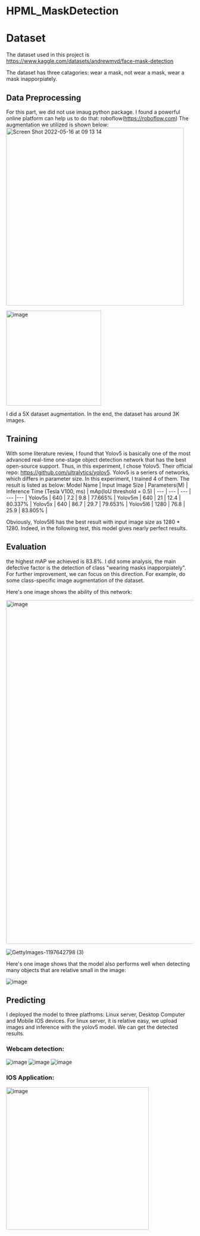 # HPML_MaskDetection
# Dataset
The dataset used in this project is https://www.kaggle.com/datasets/andrewmvd/face-mask-detection

The dataset has three catagories: wear a mask, not wear a mask, wear a mask inapporpiately.

## Data Preprocessing
For this part, we did not use imaug python package. I found a powerful online platform can help us to do that: roboflow(https://roboflow.com)
The augmentation we utilized is shown below:
<img width="477" alt="Screen Shot 2022-05-16 at 09 13 14" src="https://user-images.githubusercontent.com/42855203/168600517-093f3497-3e69-43c3-9a79-9c527e86005a.png">

<img width="255" alt="image" src="https://user-images.githubusercontent.com/42855203/168605419-6672cf33-947c-4275-8484-c9b8f530850e.png">

I did a 5X dataset augmentation. In the end, the dataset has around 3K images.

## Training
With some literature review, I found that Yolov5 is basically one of the most advanced real-time one-stage object detection network that has the best open-source support. Thus, in this experiment, I chose Yolov5. Their official repo: https://github.com/ultralytics/yolov5. Yolov5 is a seriers of networks, which differs in parameter size. In this experiment, I trained 4 of them. The result is listed as below:
Model Name | Input Image Size | Parameters(M) | Inference Time (Tesla V100, ms) | mAp(IoU threshold = 0.5) |
--- | --- | --- | --- |--- |
Yolov5s | 640 | 7.2 | 9.8 | 77.665% |
Yolov5m | 640 | 21 | 12.4 | 80.337% |
Yolov5x | 640 | 86.7 | 29.7 | 79.653% |
Yolov5l6 | 1280 | 76.8 | 25.9 | 83.805% |

Obviously, Yolov5l6 has the best result with input image size as 1280 * 1280. Indeed, in the following test, this model gives nearly perfect results.

## Evaluation
the highest mAP we achieved is 83.8%. I did some analysis, the main defective factor is the detection of class "wearing masks inapporpiately". For further improvement, we can focus on this direction. For example, do some class-specific image augmentation of the dataset.

Here's one image shows the ability of this network:

<img width="923" alt="image" src="https://user-images.githubusercontent.com/42855203/168602742-edb2c4ee-97d0-447d-97ba-68e806849e37.png">

![GettyImages-1197642798 (3)](https://user-images.githubusercontent.com/42855203/168602655-cceda43d-66ab-4959-ae2b-f68c1b1db35e.jpg)
 
 Here's one image shows that the model also performs well when detecting many objects that are relative small in the image:
 
![image](https://user-images.githubusercontent.com/42855203/168605139-ad76ba22-e6a5-4564-8a52-8fc13fd6ee27.jpeg)

 
 ## Predicting
 I deployed the model to three platfroms: Linux server, Desktop Computer and Mobile IOS devices.
 For linux server, it is relative easy, we upload images and inference with the yolov5 model. We can get the detected results.
 
 ### Webcam detection:
 
 ![image](https://user-images.githubusercontent.com/42855203/168605211-2c290b86-2433-4c41-a6ab-4ff3f44fb394.jpeg)
![image](https://user-images.githubusercontent.com/42855203/168604568-4993e7f0-46eb-470d-93a5-86248d387891.jpeg)
![image](https://user-images.githubusercontent.com/42855203/168604592-4a2f43c9-1741-4436-b4fe-5d7d433703aa.jpeg)

### IOS Application:
<img width="383" alt="image" src="https://user-images.githubusercontent.com/42855203/168605790-9e9fa29c-b8eb-4036-93ee-ebb7e9142a82.png">


